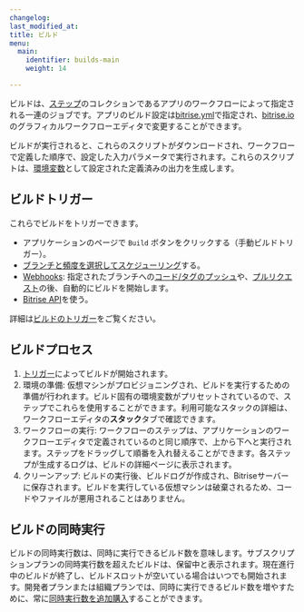 ```yaml
---
changelog: 
last_modified_at: 
title: ビルド
menu:
  main:
    identifier: builds-main
    weight: 14

---
```


ビルドは、[ステップ](/jp/steps-workflows/getting-started-steps)のコレクションであるアプリのワークフローによって指定される一連のジョブです。アプリのビルド設定は[bitrise.yml](/jp/bitrise-cli/basics-of-bitrise-yml)で指定され、[bitrise.io](https://www.bitrise.io/)のグラフィカルワークフローエディタで変更することができます。

ビルドが実行されると、これらのスクリプトがダウンロードされ、ワークフローで定義した順序で、設定した入力パラメータで実行されます。これらのスクリプトは、[環境変数](/jp/builds/available-environment-variables)として設定された定義済みの出力を生成します。

## ビルドトリガー

これらでビルドをトリガーできます。

* アプリケーションのページで `Build` ボタンをクリックする（手動ビルドトリガー）。
* [ブランチと頻度を選択してスケジューリング](/jp/builds/scheduling-builds)する。
* [Webhooks](/jp/webhooks/): 指定されたブランチへの[コード/タグのプッシュ](/jp/builds/triggering-builds/trigger-code-push/)や、[プルリクエスト](/jp/builds/triggering-builds/trigger-pull-request/)の後、自動的にビルドを開始します。
* [Bitrise API](/jp/api/build-trigger/)を使う。

詳細は[ビルドのトリガー](/jp/builds/triggering-builds/triggering-builds-index/)をご覧ください。

## ビルドプロセス

1. [トリガー](jp/builds/triggering-builds/triggering-builds-index/)によってビルドが開始されます。
2. 環境の準備: 仮想マシンがプロビジョニングされ、ビルドを実行するための準備が行われます。ビルド固有の環境変数がプリセットされているので、ステップでこれらを使用することができます。利用可能なスタックの詳細は、ワークフローエディタの**スタック**タブで確認できます。
3. ワークフローの実行: ワークフローのステップは、アプリケーションのワークフローエディタで定義されているのと同じ順序で、上から下へと実行されます。ステップをドラッグして順番を入れ替えることができます。各ステップが生成するログは、ビルドの詳細ページに表示されます。
4. クリーンアップ: ビルドの実行後、ビルドログが作成され、Bitriseサーバーに保存されます。ビルドを実行している仮想マシンは破棄されるため、コードやファイルが悪用されることはありません。

## ビルドの同時実行

ビルドの同時実行数は、同時に実行できるビルド数を意味します。サブスクリプションプランの同時実行数を超えたビルドは、保留中と表示されます。現在進行中のビルドが終了し、ビルドスロットが空いている場合はいつでも開始されます。開発者プランまたは組織プランでは、同時に実行できるビルド数を増やすために、常に[同時実行数を追加購入](https://www.bitrise.io/pricing)することができます。